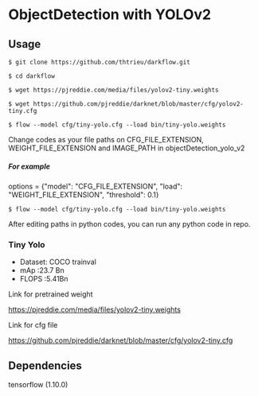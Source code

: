 # ObjectDetection with YOLOv2

## Usage
`$ git clone https://github.com/thtrieu/darkflow.git` 

`$ cd darkflow`

`$ wget https://pjreddie.com/media/files/yolov2-tiny.weights`

`$ wget https://github.com/pjreddie/darknet/blob/master/cfg/yolov2-tiny.cfg`

`$ flow --model cfg/tiny-yolo.cfg --load bin/tiny-yolo.weights`

Change codes as your file paths on CFG_FILE_EXTENSION, WEIGHT_FILE_EXTENSION and IMAGE_PATH  in objectDetection_yolo_v2
##### For example
options = {"model": "CFG_FILE_EXTENSION", "load": "WEIGHT_FILE_EXTENSION", "threshold": 0.1}

`$ flow --model cfg/tiny-yolo.cfg --load bin/tiny-yolo.weights`

After editing paths in python codes, you can run any python code in repo.

### Tiny Yolo
- Dataset:	COCO trainval	
- mAp    :23.7	 Bn	
- FLOPS  :5.41Bn	

Link for pretrained weight 

https://pjreddie.com/media/files/yolov2-tiny.weights

Link for cfg file

https://github.com/pjreddie/darknet/blob/master/cfg/yolov2-tiny.cfg

## Dependencies
tensorflow (1.10.0)


